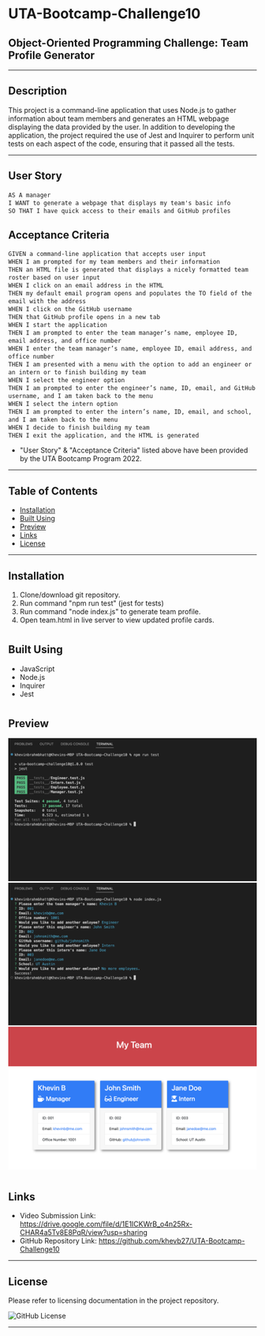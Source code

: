 # UTA-Bootcamp-Challenge10
## Object-Oriented Programming Challenge: Team Profile Generator
----------------------------------------------------------------------
## Description

This project is a command-line application that uses Node.js to gather information about team members and generates an HTML webpage displaying the data provided by the user. In addition to developing the application, the project required the use of Jest and Inquirer to perform unit tests on each aspect of the code, ensuring that it passed all the tests.

----------------------------------------------------------------------

## User Story

```
AS A manager
I WANT to generate a webpage that displays my team's basic info
SO THAT I have quick access to their emails and GitHub profiles
```

## Acceptance Criteria

```
GIVEN a command-line application that accepts user input
WHEN I am prompted for my team members and their information
THEN an HTML file is generated that displays a nicely formatted team roster based on user input
WHEN I click on an email address in the HTML
THEN my default email program opens and populates the TO field of the email with the address
WHEN I click on the GitHub username
THEN that GitHub profile opens in a new tab
WHEN I start the application
THEN I am prompted to enter the team manager’s name, employee ID, email address, and office number
WHEN I enter the team manager’s name, employee ID, email address, and office number
THEN I am presented with a menu with the option to add an engineer or an intern or to finish building my team
WHEN I select the engineer option
THEN I am prompted to enter the engineer’s name, ID, email, and GitHub username, and I am taken back to the menu
WHEN I select the intern option
THEN I am prompted to enter the intern’s name, ID, email, and school, and I am taken back to the menu
WHEN I decide to finish building my team
THEN I exit the application, and the HTML is generated
```
* "User Story" & "Acceptance Criteria" listed above have been provided by the UTA Bootcamp Program 2022.
----------------------------------------------------------------------

## Table of Contents

- [Installation](#installation)
- [Built Using](#built-using)
- [Preview](#preview)
- [Links](#links)
- [License](#license)

----------------------------------------------------------------------

## Installation

1. Clone/download git repository.
2. Run command "npm run test" (jest for tests)
3. Run command "node index.js" to generate team profile.
4. Open team.html in live server to view updated profile cards.


#

## Built Using

- JavaScript
- Node.js
- Inquirer
- Jest

#

## Preview

<img src= "assets/images/C10 Screenshot 1.png"/>
<img src= "assets/images/C10 Screenshot 2.png"/>
<img src= "assets/images/C10 Screenshot 3.png"/>

#

## Links

- Video Submission Link: https://drive.google.com/file/d/1E1ICKWrB_o4n25Rx-CHAR4a5Tv8E8PqR/view?usp=sharing 
- GitHub Repository Link: https://github.com/khevb27/UTA-Bootcamp-Challenge10 

----------------------------------------------------------------------
## License

Please refer to licensing documentation in the project repository.

<img src="https://img.shields.io/badge/license-MIT License-blue.svg" alt="GitHub License">

----------------------------------------------------------------------

